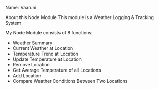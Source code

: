 Name: Vaaruni

About this Node Module
This module is a Weather Logging & Tracking System.

My Node Module consists of 8 functions: 
- Weather Summary
- Current Weather at Location
- Temperature Trend at Location
- Update Temperature at Location
- Remove Location
- Get Average Temperature of all Locations
- Add Location
- Compare Weather Conditions Between Two Locations
